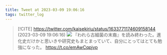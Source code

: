 ```yaml
---
title: Tweet at 2023-03-09 19:06:16
tags: twitter_log
---
```


> [!CITE] https://twitter.com/kaisekiriu/status/1633771174609158144 (2023-03-09 19:06:16)
> ![](https://twitter.com/kaisekiriu/status/1633771174609158144)
> 『われら古細菌の末裔』を読み終わった。進化史だけかと思いきや研究史もまとまっていて、自分にとってはとても勉強になった。
> https://t.co/emAwCqpjvp
